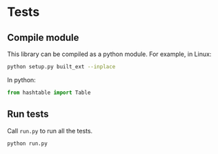# Tests 

## Compile module
This library can be compiled as a python module. For example, in Linux:
```bash
python setup.py built_ext --inplace
```
In python:
```python
from hashtable import Table
```

## Run tests
Call `run.py` to run all the tests.

```python
python run.py
```

